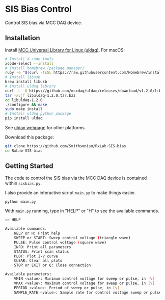SIS Bias Control
================

Control SIS bias via MCC DAQ device.

Installation
------------

Install [MCC Universal Library for Linux (uldaq)](https://github.com/mccdaq/uldaq). For macOS:
```bash
# Install X-code tools
xcode-select --install
# Install homebrew (package manager)
ruby -e "$(curl -fsSL https://raw.githubusercontent.com/Homebrew/install/master/install)"
# Install libusb
brew install libusb
# Install uldaq library
curl -L -O https://github.com/mccdaq/uldaq/releases/download/v1.2.0/libuldaq-1.2.0.tar.bz2
tar -xvjf libuldaq-1.2.0.tar.bz2
cd libuldaq-1.2.0
./configure && make
sudo make install
# Install uldaq python package
pip install uldaq
```
See [uldaq webpage](https://github.com/mccdaq/uldaq) for other platforms.

Download this package:
```bash
git clone https://github.com/Smithsonian/RxLab-SIS-bias
cd RxLab-SIS-bias
```

Getting Started
---------------

The code to control the SIS bias via the MCC DAQ device is contained within `sisbias.py`. 

I also provide an interactive script `main.py` to make things easier.

```python
python main.py
```

With `main.py` running, type in "HELP" or "H" to see the available commands.

```bash
>> HELP

Available commands:
	HELP or H: Print help
	SWEEP or START: Sweep control voltage (triangle wave)
	PULSE: Pulse control voltage (square wave)
	INFO: Print all parameters
	STATUS: Print scan status
	PLOT: Plot I-V curve
	CLEAR: Clear all plots
	STOP or EXIT or Q: Close connection

Available parameters:
	VMIN <value>: Minimum control voltage for sweep or pulse, in [V]
	VMAX <value>: Maximum control voltage for sweep or pulse, in [V]
	PERIOD <value>: Period of sweep or pulse, in [s]
	SAMPLE_RATE <value>: Sample rate for control voltage sweep or pulse, in [Hz]
```